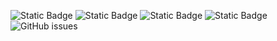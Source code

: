 ![Static Badge](https://img.shields.io/badge/blacklists-60-000000) ![Static Badge](https://img.shields.io/badge/blacklisted-2770794-cc0000) ![Static Badge](https://img.shields.io/badge/whitelisted-2242-00CC00) ![Static Badge](https://img.shields.io/badge/streaming_blacklist-28106-000000) ![GitHub issues](https://img.shields.io/github/issues/fabriziosalmi/blacklists)
